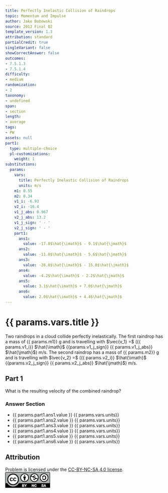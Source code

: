 ```yaml
---
title: Perfectly Inelastic Collision of Raindrops
topic: Momentum and Impulse
author: Jake Bobowski
source: 2012 Final Q2
template_version: 1.3
attribution: standard
partialCredit: true
singleVariant: false
showCorrectAnswer: false
outcomes:
- 7.5.1.3
- 7.5.1.4
difficulty:
- medium
randomization:
- 2
taxonomy:
- undefined
span:
- section
length:
- average
tags:
- PW
assets: null
part1:
  type: multiple-choice
  pl-customizations:
    weight: 1
substitutions:
  params:
    vars:
      title: Perfectly Inelastic Collision of Raindrops
      units: m/s
    m1: 0.55
    m2: 0.34
    v1_i: -6.93
    v2_i: -16.4
    v1_j_abs: 0.967
    v2_j_abs: 13.2
    v1_j_sign: ' - '
    v2_j_sign: ' - '
    part1:
      ans1:
        value: -17.0$\hat{\imath}$ - 9.1$\hat{\jmath}$
      ans2:
        value: -11.0$\hat{\imath}$ - 5.6$\hat{\jmath}$
      ans3:
        value: -28.0$\hat{\imath}$ - 15.0$\hat{\jmath}$
      ans4:
        value: -4.2$\hat{\imath}$ - 2.2$\hat{\jmath}$
      ans5:
        value: 3.1$\hat{\imath}$ + 7.0$\hat{\jmath}$
      ans6:
        value: 2.0$\hat{\imath}$ + 4.4$\hat{\jmath}$
---
```

# {{ params.vars.title }}
Two raindrops in a cloud collide perfectly inelastically. The first raindrop has a mass of {{ params.m1}} g and is travelling with $\vec{v_1} =$ ({{ params.v1_i}} $\hat{\imath}$ {{params.v1_j_sign}} {{ params.v1_j_abs}} $\hat{\jmath}$) m/s.
The second raindrop has a mass of {{ params.m2}} g and is travelling with $\vec{v_2} =$ ({{ params.v2_i}} $\hat{\imath}$ {{params.v2_j_sign}} {{ params.v2_j_abs}} $\hat{\jmath}$) m/s.

## Part 1

What is the resulting velocity of the combined raindrop?

### Answer Section

- {{ params.part1.ans1.value }} {{ params.vars.units}}
- {{ params.part1.ans2.value }} {{ params.vars.units}}
- {{ params.part1.ans3.value }} {{ params.vars.units}}
- {{ params.part1.ans4.value }} {{ params.vars.units}}
- {{ params.part1.ans5.value }} {{ params.vars.units}}
- {{ params.part1.ans6.value }} {{ params.vars.units}}

## Attribution

Problem is licensed under the [CC-BY-NC-SA 4.0 license](https://creativecommons.org/licenses/by-nc-sa/4.0/).<br> ![The Creative Commons 4.0 license requiring attribution-BY, non-commercial-NC, and share-alike-SA license.](https://raw.githubusercontent.com/firasm/bits/master/by-nc-sa.png)